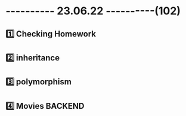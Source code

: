 # ---------- 23.06.22 ----------(102)

## 1️⃣ Checking Homework

## 2️⃣ inheritance

## 3️⃣ polymorphism

## 4️⃣ Movies BACKEND
